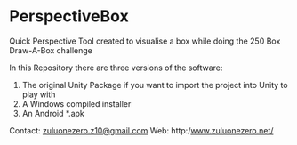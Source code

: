 # PerspectiveBox
Quick Perspective Tool created to visualise a box while doing the 250 Box Draw-A-Box challenge

In this Repository there are three versions of the software:
1. The original Unity Package if you want to import the project into Unity to play with
2. A Windows compiled installer
3. An Android *.apk

Contact: zuluonezero.z10@gmail.com
Web: http:/www.zuluonezero.net/
